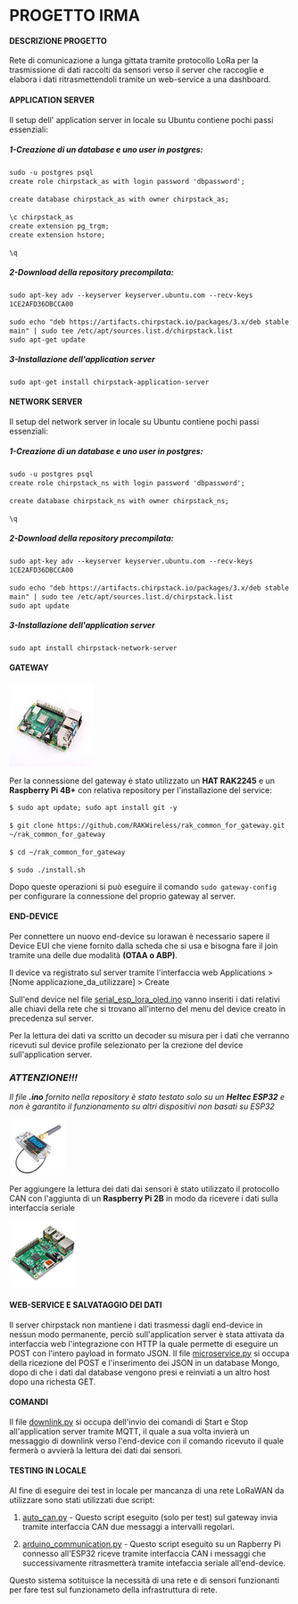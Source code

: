 # PROGETTO IRMA

#### DESCRIZIONE PROGETTO

Rete di comunicazione a lunga gittata tramite protocollo LoRa per la trasmissione di dati raccolti da sensori verso il server che raccoglie e elabora i dati ritrasmettendoli tramite un web-service a una dashboard.


#### APPLICATION SERVER

Il setup dell' application server in locale su Ubuntu contiene pochi passi essenziali:

##### 1-Creazione di un database e uno user in postgres:

    sudo -u postgres psql
    create role chirpstack_as with login password 'dbpassword';

    create database chirpstack_as with owner chirpstack_as;

    \c chirpstack_as
    create extension pg_trgm;
    create extension hstore;

    \q
    
##### 2-Download della repository precompilata:

    sudo apt-key adv --keyserver keyserver.ubuntu.com --recv-keys 1CE2AFD36DBCCA00

    sudo echo "deb https://artifacts.chirpstack.io/packages/3.x/deb stable main" | sudo tee /etc/apt/sources.list.d/chirpstack.list
    sudo apt-get update
    
##### 3-Installazione dell'application server

    sudo apt-get install chirpstack-application-server


#### NETWORK SERVER

Il setup del network server in locale su Ubuntu contiene pochi passi essenziali:

##### 1-Creazione di un database e uno user in postgres:

    sudo -u postgres psql
    create role chirpstack_ns with login password 'dbpassword';

    create database chirpstack_ns with owner chirpstack_ns;

    \q
    
##### 2-Download della repository precompilata:

    sudo apt-key adv --keyserver keyserver.ubuntu.com --recv-keys 1CE2AFD36DBCCA00

    sudo echo "deb https://artifacts.chirpstack.io/packages/3.x/deb stable main" | sudo tee /etc/apt/sources.list.d/chirpstack.list
    sudo apt update
    
##### 3-Installazione dell'application server

    sudo apt install chirpstack-network-server


#### GATEWAY

<img src="assets\raspi4.jpeg" width="150" height="150"/>

Per la connessione del gateway è stato utilizzato un **HAT RAK2245** e un **Raspberry Pi 4B+** con relativa repository per l'installazione del service:
  
    $ sudo apt update; sudo apt install git -y
  
    $ git clone https://github.com/RAKWireless/rak_common_for_gateway.git ~/rak_common_for_gateway
  
    $ cd ~/rak_common_for_gateway
  
    $ sudo ./install.sh

Dopo queste operazioni si può eseguire il comando `sudo gateway-config` per configurare la connessione del proprio gateway al server.


#### END-DEVICE

Per connettere un nuovo end-device su lorawan è necessario sapere il Device EUI che viene fornito dalla scheda che si usa e bisogna fare il join tramite una delle due modalità **(OTAA o ABP)**.

Il device va registrato sul server tramite l'interfaccia web Applications > [Nome applicazione_da_utilizzare] > Create

Sull'end device nel file [serial_esp_lora_oled.ino](arduino-py-communication/serial_esp_lora_oled.ino) vanno inseriti i dati relativi alle chiavi della rete che si trovano all'interno del menu del device creato in precedenza sul server.

Per la lettura dei dati va scritto un decoder su misura per i dati che verranno ricevuti sul device profile selezionato per la crezione del device sull'application server. 

### ***ATTENZIONE!!!***
*Il file **.ino** fornito nella repository è stato testato solo su un **Heltec ESP32** e non è garantito il funzionamento su altri dispositivi non basati su ESP32*

<img src="assets\esp.png" width="100" height="100"/>

Per aggiungere la lettura dei dati dai sensori è stato utilizzato il protocollo CAN con l'aggiunta di un **Raspberry Pi 2B** in modo da ricevere i dati sulla interfaccia seriale 

<img src="assets\raspi2.png" width="120" height="120"/>

#### WEB-SERVICE E SALVATAGGIO DEI DATI

Il server chirpstack non mantiene i dati trasmessi dagli end-device in nessun modo permanente, perciò sull'application server è stata attivata da interfaccia web l'integrazione con HTTP la quale permette di eseguire un POST con l'intero payload in formato JSON. Il file [microservice.py](mockHttp/microservice.py) si occupa della ricezione del POST e l'inserimento dei JSON in un database Mongo, dopo di che i dati dal database vengono presi e reinviati a un altro host dopo una richesta GET.

#### COMANDI

Il file [downlink.py](downlink.py) si occupa dell'invio dei comandi di Start e Stop all'application server tramite MQTT, il quale a sua volta invierà un messaggio di downlink verso l'end-device con il comando ricevuto il quale fermerà o avvierà la lettura dei dati dai sensori.


#### TESTING IN LOCALE

Al fine di eseguire dei test in locale per mancanza di una rete LoRaWAN da utilizzare sono stati utilizzati due script:

1. [auto_can.py](auto_can.py) - 
    Questo script eseguito (solo per test) sul gateway invia tramite interfaccia CAN due messaggi a intervalli regolari.
    
2. [arduino_communication.py](arduino-py-communication/arduino_communication.py) - 
    Questo script eseguito su un Rapberry Pi connesso all'ESP32 riceve tramite interfaccia CAN i messaggi che successivamente ritrasmetterà tramite intefaccia seriale all'end-device.


Questo sistema sotituisce la necessità di una rete e di sensori funzionanti per fare test sul funzionameto della infrastruttura di rete.
